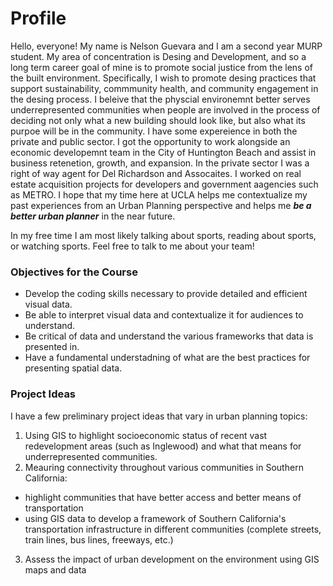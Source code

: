 # Profile

Hello, everyone! My name is Nelson Guevara and I am a second year MURP student. My area of concentration is Desing and Development, and so a long term career goal of mine is to promote social justice from the lens of the built environment. Specifically, I wish to promote desing practices that support sustainability, commmunity health, and community engagement in the desing process. I beleive that the physcial environemnt better serves underrepresented communities when people are involved in the process of deciding not only what a new building should look like, but also what its purpoe will be in the community. I have some expereience in both the private and public sector. I got the opportunity to work alongside an economic developemnt team in the City of Huntington Beach and assist in business retenetion, growth, and expansion. In the private sector I was a right of way agent for Del Richardson and Assocaites. I worked on real estate acquisition projects for developers and government aagencies such as METRO. I hope that my time here at UCLA helps me contextualize my past experiences from an Urban Planning perspective and helps me **_be a better urban planner_** in the near future.

In my free time I am most likely talking about sports, reading about sports, or watching sports. Feel free to talk to me about your team! 

### Objectives for the Course

- Develop the coding skills necessary to provide detailed and efficient visual data.
- Be able to interpret visual data and contextualize it for audiences to understand.
- Be critical of data and understand the various frameworks that data is presented in.
- Have a fundamental understadning of what are the best practices for presenting spatial data.

### Project Ideas

I have a few preliminary project ideas that vary in urban planning topics:

1. Using GIS to highlight socioeconomic status of recent vast redevelopment areas (such as Inglewood) and what that means for underrepresented communities.
2. Meauring connectivity throughout various communities in Southern California:
  - highlight communities that have better access and better means of transportation
  - using GIS data to develop a framework of Southern California's transportation infrastructure in different communities (complete streets, train lines, bus lines, freeways, etc.)
3. Assess the impact of urban development on the environment using GIS maps and data

